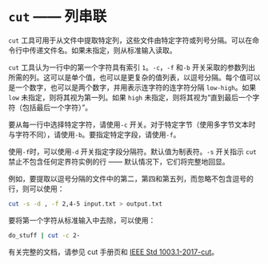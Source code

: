 # `cut` —— 列串联

`cut` 工具可用于从文件中提取特定列，这些文件由特定字符或列号分隔。可以在命令行中传递文件名。如果未指定，则从标准输入读取。

`cut` 工具认为一行中的第一个字符具有索引 `1`。`-c`，`-f` 和`-b` 开关采取的参数列出所需的列。这可以是单个值，也可以是更复杂的值列表，以逗号分隔。每个值可以是一个数字，也可以是两个数字，并用表示连字符的连字符分隔 `low-high`。如果 `low` 未指定，则将其视为第一列。如果 `high` 未指定，则将其视为“直到最后一个字符（包括最后一个字符）”。

要从每一行中选择特定字符，请使用`-c` 开关。对于特定字节（使用多字节文本时与字符不同），请使用`-b`。要指定特定字段，请使用`-f`。

使用`-f`时，可以使用`-d` 开关指定字段分隔符。默认值为制表符。`-s` 开关指示 `cut` 禁止不包含任何定界符实例的行 —— 默认情况下，它们将完整地回显。

例如，要提取以逗号分隔的文件中的第二，第四和第五列，而忽略不包含逗号的行，则可以使用：

```bash
cut -s -d , -f 2,4-5 input.txt > output.txt
```

要将第一个字符从标准输入中去除，可以使用：

```bash
do_stuff | cut -c 2-
```

有关完整的文档，请参见 cut 手册页和 [IEEE Std 1003.1-2017-cut](https://pubs.opengroup.org/onlinepubs/9699919799/utilities/cut.html)。
